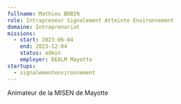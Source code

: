 ```yaml
---
fullname: Mathieu BOBIN
role: Intrapreneur Signalement Atteinte Environnement
domaine: Intraprenariat
missions:
  - start: 2023-06-04
    end: 2023-12-04
    status: admin
    employer: DEALM Mayotte
startups:
  - signalementenvironnement
---
```


Animateur de la MISEN de Mayotte
